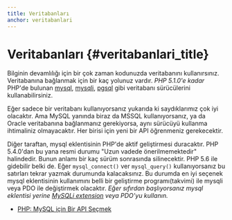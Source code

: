 ```yaml
---
title: Veritabanları
anchor: veritabanlari
---
```


# Veritabanları {#veritabanlari_title}

Bilginin devamlılığı için bir çok zaman kodunuzda veritabanını kullanırsınız. 
Veritabanına bağlanmak için bir kaç yolunuz vardır. _PHP 5.1.0'e kadar_ PHP'de 
bulunan [mysql][mysql], [mysqli][mysqli], [pgsql][pgsql] gibi veritabanı 
sürücülerini kullanabilirsiniz.

Eğer sadece bir veritabanı kullanıyorsanız yukarıda ki saydıklarımız çok iyi 
olacaktır. Ama MySQL yanında biraz da MSSQL kullanıyorsanız, ya da Oracle 
veritabanına bağlanmanız gerekiyorsa, aynı sürücüyü kullanma ihtimaliniz 
olmayacaktır. Her birisi için yeni bir API öğrenmeniz gerekecektir.

Diğer taraftan, mysql eklentisinin PHP'de aktif geliştirmesi duracaktır. 
PHP 5.4.0'dan bu yana resmi durumu "Uzun vadede önerilmemektedir" halindedir. 
Bunun anlamı bir kaç sürüm sonrasında silinecektir. PHP 5.6 ile gidebilir 
belki de. Eğer `mysql_connect()` ver `mysql_query()` kullanıyorsanız bu 
satırları tekrar yazmak durumunda kalacaksınız. Bu durumda en iyi seçenek 
mysql eklentisinin kullanımını belli bir geliştirme programı(takvimi) ile 
mysqli veya PDO ile değiştirmek olacaktır. _Eğer sıfırdan başlıyorsanız mysql 
eklentisi yerine [MySQLi extension][mysqli] veya PDO'yu kullanın._

* [PHP: MySQL için Bir API Seçmek](http://php.net/manual/tr/mysqlinfo.api.choosing.php)

[mysql]: http://php.net/mysql
[mysqli]: http://php.net/mysqli
[pgsql]: http://php.net/pgsql
[mssql]: http://php.net/mssql